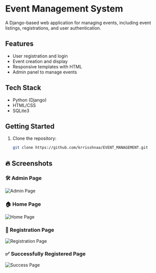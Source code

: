 # Event Management System

A Django-based web application for managing events, including event listings, registrations, and user authentication.

## Features

- User registration and login
- Event creation and display
- Responsive templates with HTML
- Admin panel to manage events

## Tech Stack

- Python (Django)
- HTML/CSS
- SQLite3

## Getting Started

1. Clone the repository:
   ```bash
   git clone https://github.com/krrisshnaa/EVENT_MANAGEMENT.git

## 🔥 Screenshots

### 🛠️ Admin Page
![Admin Page](images/admin_page.png)

### 🏠 Home Page
![Home Page](images/home_page.png)

### 📝 Registration Page
![Registration Page](images/registration_page.png)

### ✅ Successfully Registered Page
![Success Page](images/success_page.png)

